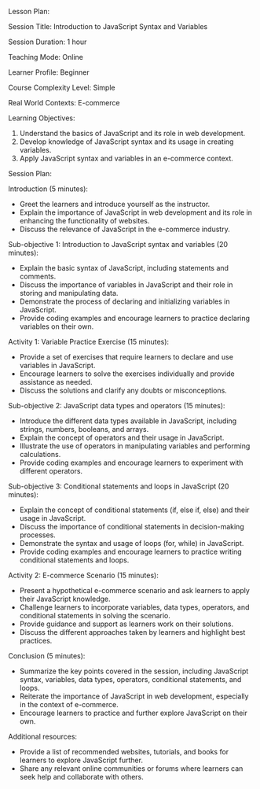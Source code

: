 Lesson Plan:

Session Title: Introduction to JavaScript Syntax and Variables

Session Duration: 1 hour

Teaching Mode: Online

Learner Profile: Beginner

Course Complexity Level: Simple

Real World Contexts: E-commerce

Learning Objectives:

1. Understand the basics of JavaScript and its role in web development.
2. Develop knowledge of JavaScript syntax and its usage in creating variables.
3. Apply JavaScript syntax and variables in an e-commerce context.

Session Plan:

Introduction (5 minutes):
- Greet the learners and introduce yourself as the instructor.
- Explain the importance of JavaScript in web development and its role in enhancing the functionality of websites.
- Discuss the relevance of JavaScript in the e-commerce industry.

Sub-objective 1: Introduction to JavaScript syntax and variables (20 minutes):
- Explain the basic syntax of JavaScript, including statements and comments.
- Discuss the importance of variables in JavaScript and their role in storing and manipulating data.
- Demonstrate the process of declaring and initializing variables in JavaScript.
- Provide coding examples and encourage learners to practice declaring variables on their own.

Activity 1: Variable Practice Exercise (15 minutes):
- Provide a set of exercises that require learners to declare and use variables in JavaScript.
- Encourage learners to solve the exercises individually and provide assistance as needed.
- Discuss the solutions and clarify any doubts or misconceptions.

Sub-objective 2: JavaScript data types and operators (15 minutes):
- Introduce the different data types available in JavaScript, including strings, numbers, booleans, and arrays.
- Explain the concept of operators and their usage in JavaScript.
- Illustrate the use of operators in manipulating variables and performing calculations.
- Provide coding examples and encourage learners to experiment with different operators.

Sub-objective 3: Conditional statements and loops in JavaScript (20 minutes):
- Explain the concept of conditional statements (if, else if, else) and their usage in JavaScript.
- Discuss the importance of conditional statements in decision-making processes.
- Demonstrate the syntax and usage of loops (for, while) in JavaScript.
- Provide coding examples and encourage learners to practice writing conditional statements and loops.

Activity 2: E-commerce Scenario (15 minutes):
- Present a hypothetical e-commerce scenario and ask learners to apply their JavaScript knowledge.
- Challenge learners to incorporate variables, data types, operators, and conditional statements in solving the scenario.
- Provide guidance and support as learners work on their solutions.
- Discuss the different approaches taken by learners and highlight best practices.

Conclusion (5 minutes):
- Summarize the key points covered in the session, including JavaScript syntax, variables, data types, operators, conditional statements, and loops.
- Reiterate the importance of JavaScript in web development, especially in the context of e-commerce.
- Encourage learners to practice and further explore JavaScript on their own.

Additional resources:
- Provide a list of recommended websites, tutorials, and books for learners to explore JavaScript further.
- Share any relevant online communities or forums where learners can seek help and collaborate with others.